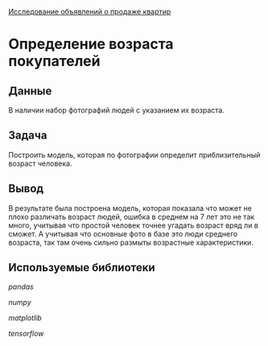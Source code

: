 [Исследование объявлений о продаже квартир](https://nbviewer.jupyter.org/age_determination_project.ipynb)

# Определение возраста покупателей

## Данные

В наличии набор фотографий людей с указанием их возраста.

## Задача

Построить модель, которая по фотографии определит приблизительный возраст человека.

## Вывод

В результате была построена модель, которая показала что может не плохо различать возраст людей, ошибка в среднем на 7 лет это не так много, учитывая что простой человек точнее угадать возраст вряд ли в сможет. А учитывая что основные фото в базе это люди среднего возраста, так там очень сильно размыты возрастные характеристики.

## Используемые библиотеки

*pandas*

*numpy*

*matplotlib*

*tensorflow*
